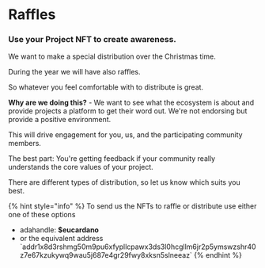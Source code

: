 # Raffles

### Use your Project NFT to create awareness.

We want to make a special distribution over the Christmas time.

During the year we will have also raffles.

So whatever you feel comfortable with to distribute is great.

**Why are we doing this?** - We want to see what the ecosystem is about and provide projects a platform to get their word out. We're not endorsing but provide a positive environment.

This will drive engagement for you, us, and the participating community members.

The best part: You're getting feedback if your community really understands the core values of your project.



There are different types of distribution, so let us know which suits you best.



{% hint style="info" %}
To send us the NFTs to raffle or distribute use either one of these options

* adahandle: **$eucardano**&#x20;
* or the equivalent address \`addr1x8d3rshmg50m9pu6xfypllcpawx3ds3l0hcgllm6jr2p5ymswzshr40z7e67kzukywq9wau5j687e4gr29fwy8xksn5slneeaz\`
{% endhint %}
